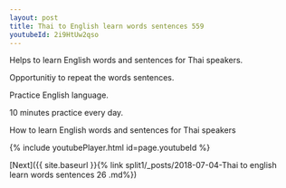 ```yaml
---
layout: post
title: Thai to English learn words sentences 559 
youtubeId: 2i9HtUw2qso
---
```

 
 
Helps to learn English words and sentences for Thai speakers.

Opportunitiy to repeat the words sentences. 

Practice English language. 
 
10 minutes practice every day. 
 
How to learn English words and sentences for Thai speakers 
 
{% include youtubePlayer.html id=page.youtubeId %}
 
 
[Next]({{ site.baseurl }}{% link  split1/_posts/2018-07-04-Thai to english learn words sentences 26 .md%})
 
